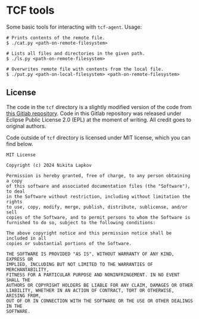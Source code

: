 # TCF tools

Some basic tools for interacting with `tcf-agent`. Usage:

```
# Prints contents of the remote file.
$ ./cat.py <path-on-remote-filesystem>

# Lists all files and directories in the given path.
$ ./ls.py <path-on-remote-filesystem>

# Overwrites remote file with contents from the local file.
$ ./put.py <path-on-local-filesystem> <path-on-remote-filesystem>
```

## License

The code in the `tcf` directory is a slightly modified version of the code from [this Gitlab repository](https://gitlab.eclipse.org/eclipse/tcf/tcf). Code in this Gitlab repository was released under Eclipse Public License 2.0 (EPL) at the moment of writing. All credit goes to original authors.

Code outside of `tcf` directory is licensed under MIT license, which you can find below.

```
MIT License

Copyright (c) 2024 Nikita Lapkov

Permission is hereby granted, free of charge, to any person obtaining a copy
of this software and associated documentation files (the "Software"), to deal
in the Software without restriction, including without limitation the rights
to use, copy, modify, merge, publish, distribute, sublicense, and/or sell
copies of the Software, and to permit persons to whom the Software is
furnished to do so, subject to the following conditions:

The above copyright notice and this permission notice shall be included in all
copies or substantial portions of the Software.

THE SOFTWARE IS PROVIDED "AS IS", WITHOUT WARRANTY OF ANY KIND, EXPRESS OR
IMPLIED, INCLUDING BUT NOT LIMITED TO THE WARRANTIES OF MERCHANTABILITY,
FITNESS FOR A PARTICULAR PURPOSE AND NONINFRINGEMENT. IN NO EVENT SHALL THE
AUTHORS OR COPYRIGHT HOLDERS BE LIABLE FOR ANY CLAIM, DAMAGES OR OTHER
LIABILITY, WHETHER IN AN ACTION OF CONTRACT, TORT OR OTHERWISE, ARISING FROM,
OUT OF OR IN CONNECTION WITH THE SOFTWARE OR THE USE OR OTHER DEALINGS IN THE
SOFTWARE.
```